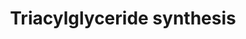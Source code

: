 ---
annotations:
- id: PW:0000736
  parent: classic metabolic pathway
  type: Pathway Ontology
  value: triacylglycerol biosynthetic pathway
authors:
- MaintBot
- Egonw
- Eweitz
- AlexanderPico
description: Triacylglyceride (or triglyceride) is a major component of skin oils,
  animal and vegetable fats, and supports the transfer of adipose and glucose between
  the liver and circulatory system. Triacylglyceride is synthesized from glycerol
  and three fatty acids. The terminal step of synthesis is performed by Diglyceride
  acyltransferase (DGAT).
last-edited: 2022-12-10
organisms:
- Gallus gallus
redirect_from:
- /index.php/Pathway:WP782
- /instance/WP782
- /instance/WP782_rr123954
revision: r123954
schema-jsonld:
- '@context': https://schema.org/
  '@id': https://wikipathways.github.io/pathways/WP782.html
  '@type': Dataset
  creator:
    '@type': Organization
    name: WikiPathways
  description: Triacylglyceride (or triglyceride) is a major component of skin oils,
    animal and vegetable fats, and supports the transfer of adipose and glucose between
    the liver and circulatory system. Triacylglyceride is synthesized from glycerol
    and three fatty acids. The terminal step of synthesis is performed by Diglyceride
    acyltransferase (DGAT).
  keywords:
  - AGPAT1
  - AGPAT2
  - AGPAT3
  - AGPAT4
  - AGPAT5
  - AGPS
  - Acyl dihydroxyacetone phosphate
  - DGAT2
  - Diacylglycerol
  - Dihydroxyacetone phosphate
  - Fatty acyl CoA
  - GK
  - GNPAT
  - GPAM
  - GPD1
  - Glycerol
  - Glycerol-3-phosphate
  - LIPC
  - LPL
  - Lysophosphatidic acid
  - MOGAT1
  - MOGAT2
  - Monoacylglycerol
  - PNPLA2
  - PPAP2A
  - PPAP2B
  - Phosphatidic acid
  - Triacylglycerol
  license: CC0
  name: Triacylglyceride synthesis
seo: CreativeWork
title: Triacylglyceride synthesis
wpid: WP782
---